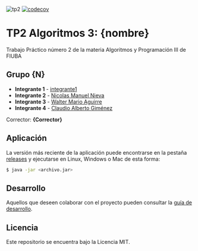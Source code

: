![tp2](https://github.com/ianmku/algo3_tp2/actions/workflows/build.yml/badge.svg) [![codecov](https://codecov.io/gh/ianmku/algo3_tp2/branch/master/graph/badge.svg)](https://codecov.io/gh/ianmku/algo3_tp2)

# TP2 Algoritmos 3: {nombre} 

Trabajo Práctico número 2 de la materia Algoritmos y Programación III de FIUBA

## Grupo {N}

* **Integrante 1** - [integrante1](https://github.com/integrante1)
* **Integrante 2** - [Nicolas Manuel Nieva](https://github.com/NicolaZK)
* **Integrante 3** - [Walter Mario Aguirre](https://github.com/walteraguirre)
* **Integrante 4** - [Claudio Alberto Giménez](https://github.com/claudiogimenez26)

Corrector: **{Corrector}**

## Aplicación

La versión más reciente de la aplicación puede encontrarse en la pestaña [releases](https://github.com/ianmku/algo3_tp2/releases/latest) y ejecutarse en Linux, Windows o Mac de esta forma:

```bash
$ java -jar <archivo.jar>
```

## Desarrollo

Aquellos que deseen colaborar con el proyecto pueden consultar la [guía de desarrollo](./docs/Desarrollo.md).

## Licencia

Este repositorio se encuentra bajo la Licencia MIT.
